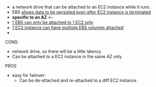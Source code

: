 
- a network drive that can be attached to an EC2 instance while it runs.
- EBS <u>allows data to be persisted even after EC2 instance is terminated</u>
- **specific to an AZ**   <-- 
- <u> 1 EBS can only be attached to 1 EC2 only</u>
- <u> 1 EC2 instance can have multiple EBS volumes attached</u>
- 

CONS:
- network drive, so there will be a little latency
- Can be attached to a EC2 instance in the same AZ only

PROS
- easy for failover:
	- Can be de-attached and re-attached to a diff EC2 instance

